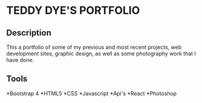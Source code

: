 # TEDDY DYE'S PORTFOLIO
## Description
 This a portfolio of some of my previous and most recent projects, web development sites, graphic design, as well as some photography work that I have done. 
## Tools
*Bootstrap 4
*HTML5 
*CSS
*Javascript
*Api's
*React
*Photoshop
